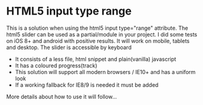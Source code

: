 <h1>HTML5 input type range</h1>

<p>This is a solution when using the html5 input type="range" attribute. The html5 slider can be used as a partial/module in your project. I did some tests on iOS 8+ and android with positive results. It will work on mobile, tablets and desktop. The slider is accessible by keyboard
</p>
<ul>
<li>It consists of a less file, html snippet and plain(vanilla) javascript</li>
<li>It has a coloured progress(track)</li>
<li>This solution will support all modern browsers / IE10+ and has a uniform look</li>
<li>If a working fallback for IE8/9 is needed it must be added</li>
</ul>

<p>More details about how to use it will follow...</p>

